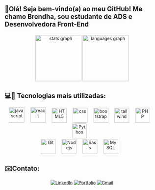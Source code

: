 <h2 align="left">👋Olá! Seja bem-vindo(a) ao meu GitHub! Me chamo Brendha, sou estudante de ADS e Desenvolvedora Front-End</h2>

###

<div align="center">
  <img src="https://github-readme-stats.vercel.app/api?username=brendhaed&hide_title=false&hide_rank=false&show_icons=true&include_all_commits=true&count_private=true&disable_animations=false&theme=cobalt&locale=en&hide_border=false" height="150" alt="stats graph"  />
  <img src="https://github-readme-stats.vercel.app/api/top-langs?username=brendhaed&locale=en&hide_title=false&layout=compact&card_width=320&langs_count=5&theme=cobalt&hide_border=false" height="150" alt="languages graph"  />
</div>

<h2 align="left">💻🚀 Tecnologias mais utilizadas: </h2>
<div align="center">
   <img src="https://techstack-generator.vercel.app/js-icon.svg" alt="javascript" width="50" height="50" />
  <img width="12" />
 <img src="https://techstack-generator.vercel.app/react-icon.svg" alt="react" width="50" height="50" />
  <img width="12" />
  <img src="https://skillicons.dev/icons?i=html" width="48" height="48" alt="HTML5" />
  <img width="12" />
  <img src="https://skillicons.dev/icons?i=css" width="48" height="48" alt="css" />
  <img width="12" />
  <img src="https://skillicons.dev/icons?i=bootstrap" width="48" height="48" alt="bootstrap" />
  <img width="12" />
   <img src="https://skillicons.dev/icons?i=tailwind" width="48" height="48" alt="tailwind" />
  <img width="12" />
   <img src="https://skillicons.dev/icons?i=php" width="48" height="48" alt="PHP" />
  <img width="12" />
   <img src="https://skillicons.dev/icons?i=python" width="48" height="48" alt="Python" />
  <img width="12" />
</div>

<div align="center">
<img src="https://user-images.githubusercontent.com/25181517/192108372-f71d70ac-7ae6-4c0d-8395-51d8870c2ef0.png" width="48" height="48" alt="Git" />
 <img width="12" />
<img src="https://skillicons.dev/icons?i=nodejs" width="48" height="48" alt="Nodejs" />
  <img width="12" />
<img src="https://skillicons.dev/icons?i=sass" width="48" height="48" alt="Sass" />
   <img width="12" />
  <img src="https://skillicons.dev/icons?i=graphql" width="48" height="48" alt="MySQL" />
   <img width="12" />
</div>

###

<div align="center">
<h2 align="left">✉️Contato: </h2>
  

[![LinkedIn](https://img.shields.io/badge/LinkedIn-0077B5?style=for-the-badge&logo=linkedin&logoColor=white)](https://www.linkedin.com/in/brendhaed)
[![Portfolio](https://img.shields.io/badge/Portfolio-FF5722?style=for-the-badge&logo=todoist&logoColor=white)](https://seulink.com)
[![Gmail](https://img.shields.io/badge/Gmail-333333?style=for-the-badge&logo=gmail&logoColor=red)](mailto:brendhaedua67@gmail.com)
###
